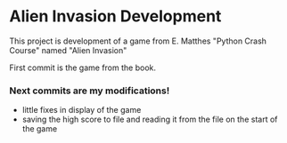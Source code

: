 # Alien Invasion Development

This project is development of a game from E. Matthes "Python Crash Course" named "Alien Invasion"

First commit is the game from the book.

### Next commits are my modifications!
 - little fixes in display of the game
 - saving the high score to file and reading it from the file on the start of the game